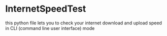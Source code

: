 # InternetSpeedTest
this python file lets you to check your internet download and upload speed in CLI (command line user interface) mode
